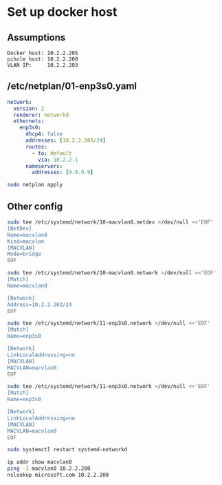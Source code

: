 # Set up docker host 

## Assumptions

```
Docker host: 10.2.2.205
pihole host: 10.2.2.200
VLAN IP:     10.2.2.203
```
## /etc/netplan/01-enp3s0.yaml

```yaml
network:
  version: 2
  renderer: networkd
  ethernets:
    enp3s0:
      dhcp4: false
      addresses: [10.2.2.205/24]
      routes:
        - to: default
          via: 10.2.2.1
      nameservers:
        addresses: [9.9.9.9]
```

```bash
sudo netplan apply
```

## Other config
```bash
sudo tee /etc/systemd/network/10-macvlan0.netdev >/dev/null <<'EOF'
[NetDev]
Name=macvlan0
Kind=macvlan
[MACVLAN]
Mode=bridge
EOF
```

```bash
sudo tee /etc/systemd/network/10-macvlan0.network >/dev/null <<'EOF'
[Match]
Name=macvlan0

[Network]
Address=10.2.2.203/24
EOF
```

```bash
sudo tee /etc/systemd/network/11-enp3s0.network >/dev/null <<'EOF'
[Match]
Name=enp3s0

[Network]
LinkLocalAddressing=no
[MACVLAN]
MACVLAN=macvlan0
EOF
```

```bash
sudo tee /etc/systemd/network/11-enp3s0.network >/dev/null <<'EOF'
[Match]
Name=enp3s0

[Network]
LinkLocalAddressing=no
[MACVLAN]
MACVLAN=macvlan0
EOF
```

```bash
sudo systemctl restart systemd-networkd
```

```bash
ip addr show macvlan0
ping -I macvlan0 10.2.2.200
nslookup microsoft.com 10.2.2.200
```
